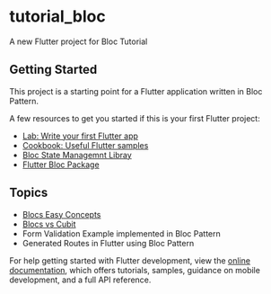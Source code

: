 # tutorial_bloc

A new Flutter project for Bloc Tutorial

## Getting Started

This project is a starting point for a Flutter application written in Bloc Pattern.

A few resources to get you started if this is your first Flutter project:

- [Lab: Write your first Flutter app](https://docs.flutter.dev/get-started/codelab)
- [Cookbook: Useful Flutter samples](https://docs.flutter.dev/cookbook)
- [Bloc State Managemnt Libray](https://bloclibrary.dev/#/)
- [Flutter Bloc Package](https://pub.dev/packages/flutter_bloc)


## Topics 
- [Blocs Easy Concepts](https://medium.com/@niranjanky14/bloc-easy-way-bf0911601b21)
- [Blocs vs Cubit](https://medium.com/@niranjanky14/bloc-vs-cubit-d207b9333d70)
- Form Validation Example implemented in Bloc Pattern 
- Generated Routes in Flutter using Bloc Pattern 


For help getting started with Flutter development, view the
[online documentation](https://docs.flutter.dev/), which offers tutorials,
samples, guidance on mobile development, and a full API reference.
